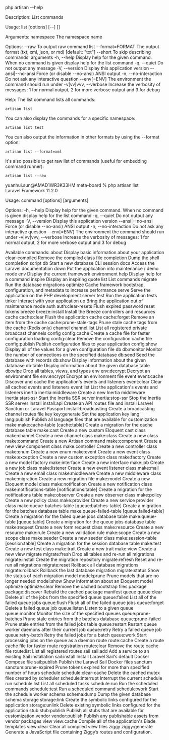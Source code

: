 php artisan --help

Description:
  List commands

Usage:
  list [options] [--] [<namespace>]

Arguments:
  namespace             The namespace name

Options:
      --raw             To output raw command list
      --format=FORMAT   The output format (txt, xml, json, or md) [default: "txt"]
      --short           To skip describing commands' arguments
  -h, --help            Display help for the given command. When no command is given display help for the list command
  -q, --quiet           Do not output any message
  -V, --version         Display this application version
      --ansi|--no-ansi  Force (or disable --no-ansi) ANSI output
  -n, --no-interaction  Do not ask any interactive question
      --env[=ENV]       The environment the command should run under
  -v|vv|vvv, --verbose  Increase the verbosity of messages: 1 for normal output, 2 for more verbose output and 3 for debug

Help:
  The list command lists all commands:
  
    artisan list
  
  You can also display the commands for a specific namespace:
  
    artisan list test
  
  You can also output the information in other formats by using the --format option:
  
    artisan list --format=xml
  
  It's also possible to get raw list of commands (useful for embedding command runner):
  
    artisan list --raw
yuanhui.sun@AMAD1WR3K33HM meta-board % php artisan list  
Laravel Framework 11.2.0

Usage:
  command [options] [arguments]

Options:
  -h, --help            Display help for the given command. When no command is given display help for the list command
  -q, --quiet           Do not output any message
  -V, --version         Display this application version
      --ansi|--no-ansi  Force (or disable --no-ansi) ANSI output
  -n, --no-interaction  Do not ask any interactive question
      --env[=ENV]       The environment the command should run under
  -v|vv|vvv, --verbose  Increase the verbosity of messages: 1 for normal output, 2 for more verbose output and 3 for debug

Available commands:
  about                     Display basic information about your application
  clear-compiled            Remove the compiled class file
  completion                Dump the shell completion script
  db                        Start a new database CLI session
  docs                      Access the Laravel documentation
  down                      Put the application into maintenance / demo mode
  env                       Display the current framework environment
  help                      Display help for a command
  inspire                   Display an inspiring quote
  list                      List commands
  migrate                   Run the database migrations
  optimize                  Cache framework bootstrap, configuration, and metadata to increase performance
  serve                     Serve the application on the PHP development server
  test                      Run the application tests
  tinker                    Interact with your application
  up                        Bring the application out of maintenance mode
 auth
  auth:clear-resets         Flush expired password reset tokens
 breeze
  breeze:install            Install the Breeze controllers and resources
 cache
  cache:clear               Flush the application cache
  cache:forget              Remove an item from the cache
  cache:prune-stale-tags    Prune stale cache tags from the cache (Redis only)
 channel
  channel:list              List all registered private broadcast channels
 config
  config:cache              Create a cache file for faster configuration loading
  config:clear              Remove the configuration cache file
  config:publish            Publish configuration files to your application
  config:show               Display all of the values for a given configuration file
 db
  db:monitor                Monitor the number of connections on the specified database
  db:seed                   Seed the database with records
  db:show                   Display information about the given database
  db:table                  Display information about the given database table
  db:wipe                   Drop all tables, views, and types
 env
  env:decrypt               Decrypt an environment file
  env:encrypt               Encrypt an environment file
 event
  event:cache               Discover and cache the application's events and listeners
  event:clear               Clear all cached events and listeners
  event:list                List the application's events and listeners
 inertia
  inertia:middleware        Create a new Inertia middleware
  inertia:start-ssr         Start the Inertia SSR server
  inertia:stop-ssr          Stop the Inertia SSR server
 install
  install:api               Create an API routes file and install Laravel Sanctum or Laravel Passport
  install:broadcasting      Create a broadcasting channel routes file
 key
  key:generate              Set the application key
 lang
  lang:publish              Publish all language files that are available for customization
 make
  make:cache-table          [cache:table] Create a migration for the cache database table
  make:cast                 Create a new custom Eloquent cast class
  make:channel              Create a new channel class
  make:class                Create a new class
  make:command              Create a new Artisan command
  make:component            Create a new view component class
  make:controller           Create a new controller class
  make:enum                 Create a new enum
  make:event                Create a new event class
  make:exception            Create a new custom exception class
  make:factory              Create a new model factory
  make:interface            Create a new interface
  make:job                  Create a new job class
  make:listener             Create a new event listener class
  make:mail                 Create a new email class
  make:middleware           Create a new middleware class
  make:migration            Create a new migration file
  make:model                Create a new Eloquent model class
  make:notification         Create a new notification class
  make:notifications-table  [notifications:table] Create a migration for the notifications table
  make:observer             Create a new observer class
  make:policy               Create a new policy class
  make:provider             Create a new service provider class
  make:queue-batches-table  [queue:batches-table] Create a migration for the batches database table
  make:queue-failed-table   [queue:failed-table] Create a migration for the failed queue jobs database table
  make:queue-table          [queue:table] Create a migration for the queue jobs database table
  make:request              Create a new form request class
  make:resource             Create a new resource
  make:rule                 Create a new validation rule
  make:scope                Create a new scope class
  make:seeder               Create a new seeder class
  make:session-table        [session:table] Create a migration for the session database table
  make:test                 Create a new test class
  make:trait                Create a new trait
  make:view                 Create a new view
 migrate
  migrate:fresh             Drop all tables and re-run all migrations
  migrate:install           Create the migration repository
  migrate:refresh           Reset and re-run all migrations
  migrate:reset             Rollback all database migrations
  migrate:rollback          Rollback the last database migration
  migrate:status            Show the status of each migration
 model
  model:prune               Prune models that are no longer needed
  model:show                Show information about an Eloquent model
 optimize
  optimize:clear            Remove the cached bootstrap files
 package
  package:discover          Rebuild the cached package manifest
 queue
  queue:clear               Delete all of the jobs from the specified queue
  queue:failed              List all of the failed queue jobs
  queue:flush               Flush all of the failed queue jobs
  queue:forget              Delete a failed queue job
  queue:listen              Listen to a given queue
  queue:monitor             Monitor the size of the specified queues
  queue:prune-batches       Prune stale entries from the batches database
  queue:prune-failed        Prune stale entries from the failed jobs table
  queue:restart             Restart queue worker daemons after their current job
  queue:retry               Retry a failed queue job
  queue:retry-batch         Retry the failed jobs for a batch
  queue:work                Start processing jobs on the queue as a daemon
 route
  route:cache               Create a route cache file for faster route registration
  route:clear               Remove the route cache file
  route:list                List all registered routes
 sail
  sail:add                  Add a service to an existing Sail installation
  sail:install              Install Laravel Sail's default Docker Compose file
  sail:publish              Publish the Laravel Sail Docker files
 sanctum
  sanctum:prune-expired     Prune tokens expired for more than specified number of hours
 schedule
  schedule:clear-cache      Delete the cached mutex files created by scheduler
  schedule:interrupt        Interrupt the current schedule run
  schedule:list             List all scheduled tasks
  schedule:run              Run the scheduled commands
  schedule:test             Run a scheduled command
  schedule:work             Start the schedule worker
 schema
  schema:dump               Dump the given database schema
 storage
  storage:link              Create the symbolic links configured for the application
  storage:unlink            Delete existing symbolic links configured for the application
 stub
  stub:publish              Publish all stubs that are available for customization
 vendor
  vendor:publish            Publish any publishable assets from vendor packages
 view
  view:cache                Compile all of the application's Blade templates
  view:clear                Clear all compiled view files
 ziggy
  ziggy:generate            Generate a JavaScript file containing Ziggy’s routes and configuration.
